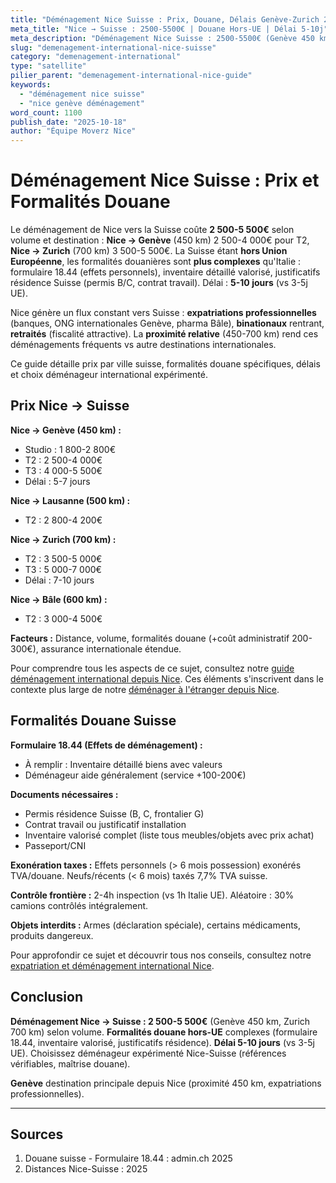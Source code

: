 ```yaml
---
title: "Déménagement Nice Suisse : Prix, Douane, Délais Genève-Zurich 2025"
meta_title: "Nice → Suisse : 2500-5500€ | Douane Hors-UE | Délai 5-10j"
meta_description: "Déménagement Nice Suisse : 2500-5500€ (Genève 450 km, Zurich 700 km). Douane hors-UE complexe, formulaires, délai 5-10j. Guide complet."
slug: "demenagement-international-nice-suisse"
category: "demenagement-international"
type: "satellite"
pilier_parent: "demenagement-international-nice-guide"
keywords:
  - "déménagement nice suisse"
  - "nice genève déménagement"
word_count: 1100
publish_date: "2025-10-18"
author: "Équipe Moverz Nice"
---
```


# Déménagement Nice Suisse : Prix et Formalités Douane

Le déménagement de Nice vers la Suisse coûte **2 500-5 500€** selon volume et destination : **Nice → Genève** (450 km) 2 500-4 000€ pour T2, **Nice → Zurich** (700 km) 3 500-5 500€. La Suisse étant **hors Union Européenne**, les formalités douanières sont **plus complexes** qu'Italie : formulaire 18.44 (effets personnels), inventaire détaillé valorisé, justificatifs résidence Suisse (permis B/C, contrat travail). Délai : **5-10 jours** (vs 3-5j UE).

Nice génère un flux constant vers Suisse : **expatriations professionnelles** (banques, ONG internationales Genève, pharma Bâle), **binationaux** rentrant, **retraités** (fiscalité attractive). La **proximité relative** (450-700 km) rend ces déménagements fréquents vs autre destinations internationales.

Ce guide détaille prix par ville suisse, formalités douane spécifiques, délais et choix déménageur international expérimenté.

## Prix Nice → Suisse

**Nice → Genève (450 km) :**
- Studio : 1 800-2 800€
- T2 : 2 500-4 000€
- T3 : 4 000-5 500€
- Délai : 5-7 jours

**Nice → Lausanne (500 km) :**
- T2 : 2 800-4 200€

**Nice → Zurich (700 km) :**
- T2 : 3 500-5 000€
- T3 : 5 000-7 000€
- Délai : 7-10 jours

**Nice → Bâle (600 km) :**
- T2 : 3 000-4 500€

**Facteurs :** Distance, volume, formalités douane (+coût administratif 200-300€), assurance internationale étendue.

Pour comprendre tous les aspects de ce sujet, consultez notre [guide déménagement international depuis Nice](/blog/international/demenagement-international-nice-guide). Ces éléments s'inscrivent dans le contexte plus large de notre [déménager à l'étranger depuis Nice](/blog/international/demenagement-international-nice-guide).


## Formalités Douane Suisse

**Formulaire 18.44 (Effets de déménagement) :**
- À remplir : Inventaire détaillé biens avec valeurs
- Déménageur aide généralement (service +100-200€)

**Documents nécessaires :**
- Permis résidence Suisse (B, C, frontalier G)
- Contrat travail ou justificatif installation
- Inventaire valorisé complet (liste tous meubles/objets avec prix achat)
- Passeport/CNI

**Exonération taxes :** Effets personnels (> 6 mois possession) exonérés TVA/douane. Neufs/récents (< 6 mois) taxés 7,7% TVA suisse.

**Contrôle frontière :** 2-4h inspection (vs 1h Italie UE). Aléatoire : 30% camions contrôlés intégralement.

**Objets interdits :** Armes (déclaration spéciale), certains médicaments, produits dangereux.


Pour approfondir ce sujet et découvrir tous nos conseils, consultez notre [expatriation et déménagement international Nice](/blog/international/demenagement-international-nice-guide).

## Conclusion

**Déménagement Nice → Suisse : 2 500-5 500€** (Genève 450 km, Zurich 700 km) selon volume. **Formalités douane hors-UE** complexes (formulaire 18.44, inventaire valorisé, justificatifs résidence). **Délai 5-10 jours** (vs 3-5j UE). Choisissez déménageur expérimenté Nice-Suisse (références vérifiables, maîtrise douane).

**Genève** destination principale depuis Nice (proximité 450 km, expatriations professionnelles).

---

## Sources

1. Douane suisse - Formulaire 18.44 : admin.ch 2025
2. Distances Nice-Suisse : 2025


